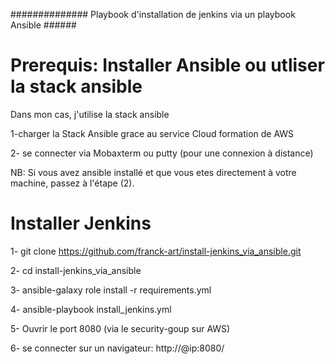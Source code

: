 ############## Playbook d'installation de jenkins via un playbook Ansible ######
# Prerequis: Installer Ansible ou utliser la stack ansible

Dans mon cas, j'utilise la stack ansible

1-charger la Stack Ansible grace au service Cloud formation de AWS 

2- se connecter via Mobaxterm ou putty (pour une connexion à distance)

NB: Si vous avez ansible installé et que vous etes directement à votre machine, passez à l'étape (2).

# Installer Jenkins

1- git clone https://github.com/franck-art/install-jenkins_via_ansible.git

2- cd install-jenkins_via_ansible

3- ansible-galaxy role install -r requirements.yml

4- ansible-playbook install_jenkins.yml 

5- Ouvrir le port 8080 (via le security-goup sur AWS)

6- se connecter sur un navigateur: http://@ip:8080/
